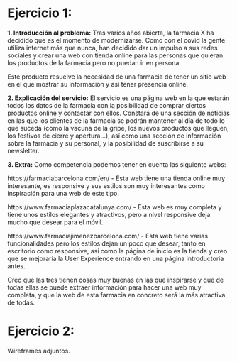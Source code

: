 <h1>Ejercicio 1:</h1>

**1. Introducción al problema:**
Tras varios años abierta, la farmacia X ha decidido que es el momento de modernizarse. Como con el covid la gente utiliza internet más que nunca, han decidido dar un impulso a sus redes sociales y crear una web con tienda online para las personas que quieran los productos de la farmacia pero no puedan ir en persona.

Este producto resuelve la necesidad de una farmacia de tener un sitio web en el que mostrar su información y así tener presencia online. 

**2. Explicación del servicio:**
El servicio es una página web en la que estarán todos los datos de la farmacia con la posibilidad de comprar ciertos productos online y contactar con ellos. Constará de una sección de noticias en las que los clientes de la farmacia se podrán mantener al día de todo lo que suceda (como la vacuna de la gripe, los nuevos productos que lleguen, los festivos de cierre y apertura...), así como una sección de información sobre la farmacia y su personal, y la posibilidad de suscribirse a su newsletter. 

**3. Extra:**
Como competencia podemos tener en cuenta las siguiente webs:
<p>https://farmaciabarcelona.com/en/ - Esta web tiene una tienda online muy interesante, es responsive y sus estilos son muy interesantes como inspiración para una web de este tipo.</p>
<p>https://www.farmaciaplazacatalunya.com/ - Esta web es muy completa y tiene unos estilos elegantes y atractivos, pero a nivel responsive deja mucho que desear para el móvil.</p>
<p>https://www.farmaciajimenezbarcelona.com/ - Esta web tiene varias funcionalidades pero los estilos dejan un poco que desear, tanto en escritorio como responsive, así como la página de inicio es la tienda y creo que se mejoraría la User Experience entrando en una página introductoria antes.</p>

Creo que las tres tienen cosas muy buenas en las que inspirarse y que de todas ellas se puede extraer información para hacer una web muy completa, y que la web de esta farmacia en concreto será la más atractiva de todas.

<h1>Ejercicio 2:</h1>

Wireframes adjuntos.